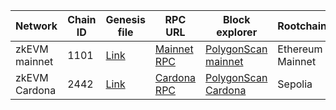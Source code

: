 | Network       | Chain ID | Genesis file                                     | RPC URL                                           | Block explorer                                                    | Rootchain        | Rollup Address                               |
|---------------|----------|--------------------------------------------------|---------------------------------------------------|-------------------------------------------------------------------|------------------|----------------------------------------------|
| zkEVM mainnet | 1101     | [Link](https://hackmd.io/bpmxb5QaSFafV0nB4i-KZA) | [Mainnet RPC](https://zkevm-rpc.com/)             | [ PolygonScan mainnet ]( https://zkevm.polygonscan.com/ )         | Ethereum Mainnet | `0x5132A183E9F3CB7C848b0AAC5Ae0c4f0491B7aB2` |
| zkEVM Cardona | 2442     | [Link](https://hackmd.io/Ug9pB613SvevJgnXRC4YJA) | [Cardona RPC](https://rpc.cardona.zkevm-rpc.com/) | [ PolygonScan Cardona ]( https://cardona-zkevm.polygonscan.com/ ) | Sepolia          | `0x32d33D5137a7cFFb54c5Bf8371172bcEc5f310ff` |
